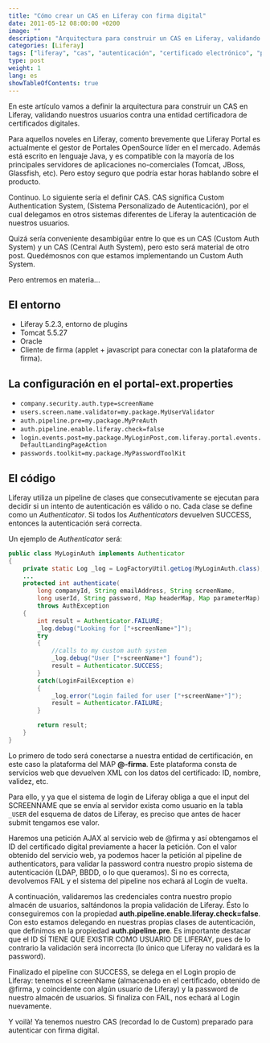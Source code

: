 ```yaml
---
title: "Cómo crear un CAS en Liferay con firma digital"
date: 2011-05-12 08:00:00 +0200
image: ""
description: "Arquitectura para construir un CAS en Liferay, validando usuarios contra una entidad certificadora de certificados digitales."
categories: [Liferay]
tags: ["liferay", "cas", "autenticación", "certificado electrónico", "plugins", "java"]
type: post
weight: 1
lang: es
showTableOfContents: true
---
```


En este artículo vamos a definir la arquitectura para construir un CAS en Liferay, validando nuestros usuarios contra una entidad certificadora de certificados digitales.

Para aquellos noveles en Liferay, comento brevemente que Liferay Portal es actualmente el gestor de Portales OpenSource líder en el mercado. Además está escrito en lenguaje Java, y es compatible con la mayoría de los principales servidores de aplicaciones no-comerciales (Tomcat, JBoss, Glassfish, etc). Pero estoy seguro que podría estar horas hablando sobre el producto.

Continuo. Lo siguiente sería el definir CAS. CAS significa Custom Authentication System, (Sistema Personalizado de Autenticación), por el cual delegamos en otros sistemas diferentes de Liferay la autenticación de nuestros usuarios.

Quizá sería conveniente desambigüar entre lo que es un CAS (Custom Auth System) y un CAS (Central Auth System), pero esto será material de otro post. Quedémosnos con que estamos implementando un Custom Auth System.

Pero entremos en materia...

## El entorno

- Liferay 5.2.3, entorno de plugins
- Tomcat 5.5.27
- Oracle
- Cliente de firma (applet + javascript para conectar con la plataforma de firma).

## La configuración en el portal-ext.properties

- `company.security.auth.type=screenName`
- `users.screen.name.validator=my.package.MyUserValidator`
- `auth.pipeline.pre=my.package.MyPreAuth`
- `auth.pipeline.enable.liferay.check=false`
- `login.events.post=my.package.MyLoginPost,com.liferay.portal.events.DefaultLandingPageAction`
- `passwords.toolkit=my.package.MyPasswordToolKit`

## El código

Liferay utiliza un pipeline de clases que consecutivamente se ejecutan para decidir si un intento de autenticación es válido o no. Cada clase se define como un *Authenticator*. Si todos los *Authenticators* devuelven SUCCESS, entonces la autenticación será correcta.

Un ejemplo de *Authenticator* será:

```java
public class MyLoginAuth implements Authenticator
{
    private static Log _log = LogFactoryUtil.getLog(MyLoginAuth.class);
    ...
    protected int authenticate(
        long companyId, String emailAddress, String screenName,
        long userId, String password, Map headerMap, Map parameterMap)
        throws AuthException
    {
        int result = Authenticator.FAILURE;
        _log.debug("Looking for ["+screenName+"]");
        try
        {
            //calls to my custom auth system
            _log.debug("User ["+screenName+"] found");
            result = Authenticator.SUCCESS;
        }
        catch(LoginFailException e)
        {
            _log.error("Login failed for user ["+screenName+"]");
            result = Authenticator.FAILURE;
        }

        return result;
    }
}
```

Lo primero de todo será conectarse a nuestra entidad de certificación, en este caso la plataforma del MAP **@-firma**. Este plataforma consta de servicios web que devuelven XML con los datos del certificado: ID, nombre, validez, etc.

Para ello, y ya que el sistema de login de Liferay obliga a que el input del SCREENNAME que se envía al servidor exista como usuario en la tabla `_USER` del esquema de datos de Liferay, es preciso que antes de hacer submit tengamos ese valor.

Haremos una petición AJAX al servicio web de @firma y así obtengamos el ID del certificado digital previamente a hacer la petición. Con el valor obtenido del servicio web, ya podemos hacer la petición al pipeline de authenticators, para validar la password contra nuestro propio sistema de autenticación (LDAP, BBDD, o lo que queramos). Si no es correcta, devolvemos FAIL y el sistema del pipeline nos echará al Login de vuelta.

A continuación, validaremos las credenciales contra nuestro propio almacén de usuarios, saltándonos la propia validación de Liferay. Ésto lo conseguiremos con la propiedad **auth.pipeline.enable.liferay.check=false**. Con esto estamos delegando en nuestras propias clases de autenticación, que definimos en la propiedad **auth.pipeline.pre**. Es importante destacar que el ID SÍ TIENE QUE EXISTIR COMO USUARIO DE LIFERAY, pues de lo contrario la validación será incorrecta (lo único que Liferay no validará es la password).

Finalizado el pipeline con SUCCESS, se delega en el Login propio de Liferay: tenemos el screenName (almacenado en el certificado, obtenido de @firma, y coincidente con algún usuario de Liferay) y la password de nuestro almacén de usuarios. Si finaliza con FAIL, nos echará al Login nuevamente.

Y voilà! Ya tenemos nuestro CAS (recordad lo de Custom) preparado para autenticar con firma digital.
